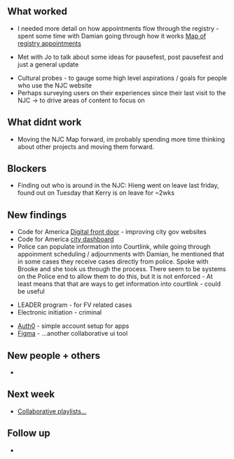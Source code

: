 ## What worked
* I needed more detail on how appointments flow through the registry - spent some time with Damian going through how it works [Map of registry appointments](https://drive.google.com/open?id=0B4BAde5Ar3z6LVNVVE1Wak9pUnc)

* Met with Jo to talk about some ideas for pausefest, post pausefest and just a general update
 - Cultural probes - to gauge some high level aspirations / goals for people who use the NJC website
 - Perhaps surveying users on their experiences since their last visit to the NJC -> to drive areas of content to focus on

## What didnt work
* Moving the NJC Map forward, im probably spending more time thinking about other projects and moving them forward.

## Blockers
* Finding out who is around in the NJC: Hieng went on leave last friday, found out on Tuesday that Kerry is on leave for ~2wks

## New findings
* Code for America [Digital front door](https://www.codeforamerica.org/our-work/initiatives/digitalfrontdoor/) - improving city gov websites
* Code for America [city dashboard](https://www.codeforamerica.org/products/city-analytics-dashboard/)
* Police can populate information into Courtlink, while going through appoinment scheduling / adjournments with Damian, he mentioned that in some cases they receive cases directly from police. Spoke with Brooke and she took us through the process. There seem to be systems on the Police end to allow them to do this, but it is not enforced - At least means that that are ways to get information into courtlink - could be useful
 - LEADER program - for FV related cases
 - Electronic initiation - criminal
* [Auth0](https://manage.auth0.com/) - simple account setup for apps
* [Figma](https://www.figma.com/) - ...another collaborative ui tool

## New people + others
*

## Next week
* [Collaborative playlists...](https://github.com/benchmarkstudios/slackbox)

## Follow up
*
